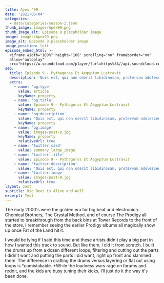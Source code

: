 ```yaml
---
title: Apex '99
date: '2021-06-04'
categories:
  - data/categories/season-2.json
thumb_image: images/Apex99.png
thumb_image_alt: Episode 9 placeholder image
image: images/Apex99.png
image_alt: Episode 9 placeholder image
image_position: left
episode_embed_html: >-
  <iframe width="100%" height="166" scrolling="no" frameborder="no"
  allow="autoplay"
  src="https://w.soundcloud.com/player/?url=https%3A//api.soundcloud.com/tracks/1070842411&color=%23ff5500&auto_play=false&hide_related=false&show_comments=true&show_user=true&show_reposts=false&show_teaser=true"></iframe>
seo:
  title: Episode 9 - Pythagoras Et Aegyptum Lustravit
  description: 'Quis est, qui non oderit libidinosam, protervam adolescentiam'
  extra:
    - name: 'og:type'
      value: article
      keyName: property
    - name: 'og:title'
      value: Episode 9 - Pythagoras Et Aegyptum Lustravit
      keyName: property
    - name: 'og:description'
      value: 'Quis est, qui non oderit libidinosam, protervam adolescentiam'
      keyName: property
    - name: 'og:image'
      value: images/post-9.jpg
      keyName: property
      relativeUrl: true
    - name: 'twitter:card'
      value: summary_large_image
    - name: 'twitter:title'
      value: Episode 9 - Pythagoras Et Aegyptum Lustravit
    - name: 'twitter:description'
      value: 'Quis est, qui non oderit libidinosam, protervam adolescentiam'
    - name: 'twitter:image'
      value: images/post-9.jpg
      relativeUrl: true
layout: post
subtitle: Big Beat is Alive and Well
excerpt: Test
---
```

The early 2000's were the golden era for big beat and electronica. Chemical Brothers, The Crystal Method, and of course The Prodigy all started to breakthrough from the back bins at Tower Records to the front of the store. I remember seeing the earlier Prodigy albums all magically show up once Fat of the Land hit it.

I would be lying if I said this time and these artists didn't play a big part in how I wanted this track to sound. But like them, I did it from scratch. I built the drums up from a dozen different loops, filtering and cutting out the parts I didn't want and putting the parts I did want, right up front and slammed them. The difference in crafting the drums versus layering or flat out using loops is \*unmistakable. \*While the loudness wars rage on forums and reddit, and the kids are busy tuning their kicks, I'll just do it the way it's been done.
